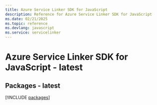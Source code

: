 ```yaml
---
title: Azure Service Linker SDK for JavaScript
description: Reference for Azure Service Linker SDK for JavaScript
ms.date: 02/21/2025
ms.topic: reference
ms.devlang: javascript
ms.service: servicelinker
---
```

# Azure Service Linker SDK for JavaScript - latest
## Packages - latest
[!INCLUDE [packages](service-linker-index.md)]